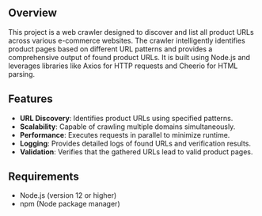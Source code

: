 ## Overview  

This project is a web crawler designed to discover and list all product URLs across various e-commerce websites. The crawler intelligently identifies product pages based on different URL patterns and provides a comprehensive output of found product URLs. It is built using Node.js and leverages libraries like Axios for HTTP requests and Cheerio for HTML parsing.  

## Features  

- **URL Discovery**: Identifies product URLs using specified patterns.  
- **Scalability**: Capable of crawling multiple domains simultaneously.  
- **Performance**: Executes requests in parallel to minimize runtime.  
- **Logging**: Provides detailed logs of found URLs and verification results.  
- **Validation**: Verifies that the gathered URLs lead to valid product pages.  

## Requirements  

- Node.js (version 12 or higher)  
- npm (Node package manager)  
